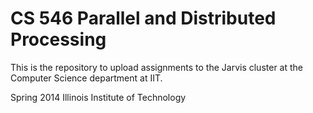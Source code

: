 CS 546 Parallel and Distributed Processing
===================

This is the repository to upload assignments to the Jarvis cluster at the Computer Science department at IIT.

Spring 2014
Illinois Institute of Technology


